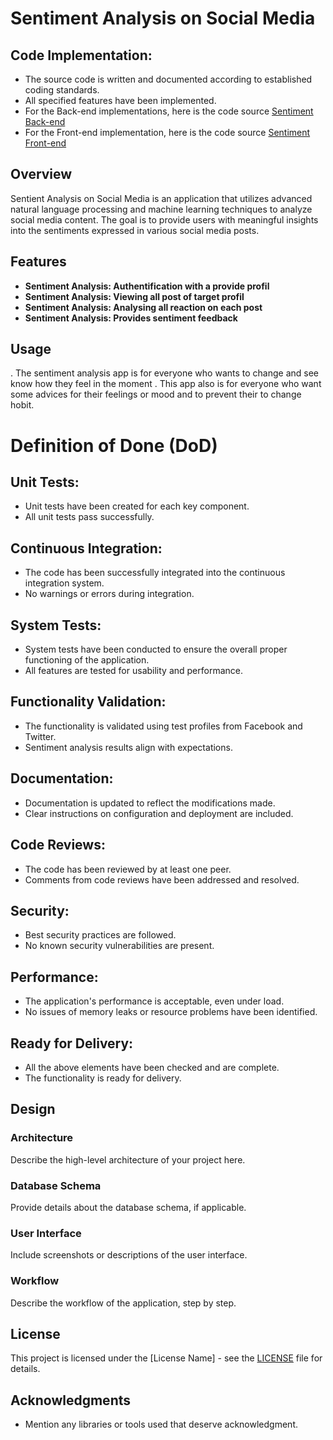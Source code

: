 # Sentiment Analysis on Social Media


## Code Implementation:

- The source code is written and documented according to established coding standards.
- All specified features have been implemented.
- For the Back-end implementations, here is the code source [Sentiment Back-end](https://github.com/SentimentDetector/backend-sentinent/tree/dev)
- For the Front-end implementation, here is the code source [Sentiment Front-end](https://github.com/SentimentDetector/social)

## Overview

Sentient Analysis on Social Media is an application that utilizes advanced natural language processing and machine learning techniques to analyze social media content. The goal is to provide users with meaningful insights into the sentiments expressed in various social media posts.

## Features

- **Sentiment Analysis: Authentification with a provide profil**
- **Sentiment Analysis: Viewing all post of target profil**
- **Sentiment Analysis: Analysing all reaction on each post**
- **Sentiment Analysis: Provides sentiment feedback**

## Usage

. The sentiment analysis app is for everyone who wants to change and see know how they feel in the moment
. This app also is for everyone who want some advices for their feelings or mood and to prevent their to change hobit. 

# Definition of Done (DoD)

## Unit Tests:

- Unit tests have been created for each key component.
- All unit tests pass successfully.

## Continuous Integration:

- The code has been successfully integrated into the continuous integration system.
- No warnings or errors during integration.

## System Tests:

- System tests have been conducted to ensure the overall proper functioning of the application.
- All features are tested for usability and performance.

## Functionality Validation:

- The functionality is validated using test profiles from Facebook and Twitter.
- Sentiment analysis results align with expectations.

## Documentation:

- Documentation is updated to reflect the modifications made.
- Clear instructions on configuration and deployment are included.

## Code Reviews:

- The code has been reviewed by at least one peer.
- Comments from code reviews have been addressed and resolved.

## Security:

- Best security practices are followed.
- No known security vulnerabilities are present.

## Performance:

- The application's performance is acceptable, even under load.
- No issues of memory leaks or resource problems have been identified.

## Ready for Delivery:

- All the above elements have been checked and are complete.
- The functionality is ready for delivery.


## Design

### Architecture

Describe the high-level architecture of your project here.

### Database Schema

Provide details about the database schema, if applicable.

### User Interface

Include screenshots or descriptions of the user interface.

### Workflow

Describe the workflow of the application, step by step.

## License

This project is licensed under the [License Name] - see the [LICENSE](LICENSE) file for details.

## Acknowledgments

- Mention any libraries or tools used that deserve acknowledgment.


